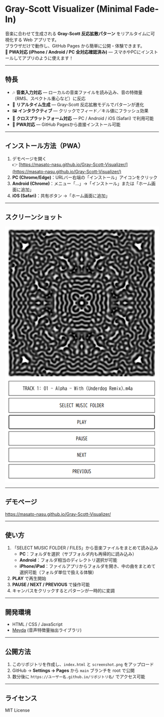 # Gray-Scott Visualizer (Minimal Fade-In)

音楽に合わせて生成される **Gray-Scott 反応拡散パターン** をリアルタイムに可視化する Web アプリです。  
ブラウザだけで動作し、GitHub Pages から簡単に公開・体験できます。  
📱 **PWA対応 (iPhone / Android / PC 全対応確認済み)** — スマホやPCにインストールしてアプリのように使えます！

---

## 特長
- 🎶 **音楽入力対応** — ローカルの音楽ファイルを読み込み、音の特徴量（RMS、スペクトル重心など）に反応  
- 🌊 **リアルタイム生成** — Gray-Scott 反応拡散モデルでパターンが進化  
- 🖼️ **インタラクティブ** — クリックでフィード／キル値にフラッシュ効果  
- 📱 **クロスプラットフォーム対応** — PC / Android / iOS (Safari) で利用可能  
- 🧩 **PWA対応** — GitHub Pagesから直接インストール可能  

---

## インストール方法（PWA）
1. デモページを開く  
   👉 [https://masato-nasu.github.io/Gray-Scott-Visualizer/](https://masato-nasu.github.io/Gray-Scott-Visualizer/)  
2. **PC (Chrome/Edge)**：URLバー右端の「インストール」アイコンをクリック  
3. **Android (Chrome)**：メニュー「…」→「インストール」または「ホーム画面に追加」  
4. **iOS (Safari)**：共有ボタン →「ホーム画面に追加」  

---

## スクリーンショット

![Gray-Scott Visualizer Screenshot](./screenshot.png)

---

## デモページ

https://masato-nasu.github.io/Gray-Scott-Visualizer/

---

## 使い方
1. 「SELECT MUSIC FOLDER / FILES」から音楽ファイルをまとめて読み込み  
   - **PC**：フォルダを選択（サブフォルダ内も再帰的に読み込み）  
   - **Android**：フォルダ相当のディレクトリ選択が可能  
   - **iPhone/iPad**：ファイルアプリからフォルダを開き、中の曲をまとめて選択可能（フォルダ単位で扱える体験）  
2. **PLAY** で再生開始  
3. **PAUSE / NEXT / PREVIOUS** で操作可能  
4. キャンバスをクリックするとパターンが一時的に変調  

---

## 開発環境
- HTML / CSS / JavaScript  
- [Meyda](https://meyda.js.org/) (音声特徴量抽出ライブラリ)  

---

## 公開方法
1. このリポジトリを作成し、`index.html` と `screenshot.png` をアップロード  
2. GitHub → **Settings → Pages** から `main` ブランチを root で公開  
3. 数分後に `https://ユーザー名.github.io/リポジトリ名/` でアクセス可能  

---

## ライセンス
MIT License
